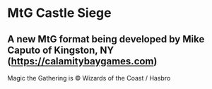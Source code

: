 # MtG Castle Siege

## A new MtG format being developed by Mike Caputo of Kingston, NY (https://calamitybaygames.com)

Magic the Gathering is &copy; Wizards of the Coast / Hasbro
